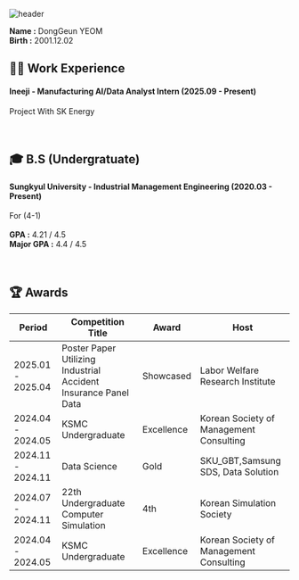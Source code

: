 ![header](https://capsule-render.vercel.app/api?type=waving&color=gradient&height=200&section=header&text=Dong_Geun_YEOM&fontSize=80)
 
__Name :__ DongGeun YEOM <br/>
__Birth :__ 2001.12.02 <br/>

## 🏃‍➡️ Work Experience
#### Ineeji - Manufacturing AI/Data Analyst Intern (2025.09 - Present) <br/>
Project With SK Energy <br/>
<br/>
<br/>
## 🎓 B.S (Undergratuate)
#### Sungkyul University - Industrial Management Engineering (2020.03 - Present) <br/>
For (4-1) <br/>
<br/>
__GPA :__ 4.21 / 4.5 <br/>
__Major GPA :__ 4.4 / 4.5 <br/>
<br/>
<br/>
## 🏆️ Awards
|Period|Competition Title|Award|Host|
|---|---|---|---|
|2025.01 - 2025.04|Poster Paper Utilizing Industrial Accident Insurance Panel Data|Showcased|Labor Welfare Research Institute|
|2024.04 - 2024.05|KSMC Undergraduate|Excellence|Korean Society of Management Consulting|
|2024.11 - 2024.11|Data Science|Gold|SKU_GBT,Samsung SDS, Data Solution|
|2024.07 - 2024.11|22th Undergraduate Computer Simulation|4th|Korean Simulation Society|
|2024.04 - 2024.05|KSMC Undergraduate|Excellence|Korean Society of Management Consulting|

